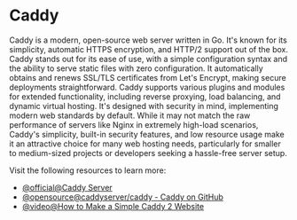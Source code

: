 # Caddy

Caddy is a modern, open-source web server written in Go. It's known for its simplicity, automatic HTTPS encryption, and HTTP/2 support out of the box. Caddy stands out for its ease of use, with a simple configuration syntax and the ability to serve static files with zero configuration. It automatically obtains and renews SSL/TLS certificates from Let's Encrypt, making secure deployments straightforward. Caddy supports various plugins and modules for extended functionality, including reverse proxying, load balancing, and dynamic virtual hosting. It's designed with security in mind, implementing modern web standards by default. While it may not match the raw performance of servers like Nginx in extremely high-load scenarios, Caddy's simplicity, built-in security features, and low resource usage make it an attractive choice for many web hosting needs, particularly for smaller to medium-sized projects or developers seeking a hassle-free server setup.

Visit the following resources to learn more:

- [@official@Caddy Server](https://caddyserver.com/)
- [@opensource@caddyserver/caddy - Caddy on GitHub](https://github.com/caddyserver/caddy)
- [@video@How to Make a Simple Caddy 2 Website](https://www.youtube.com/watch?v=WgUV_BlHvj0)
